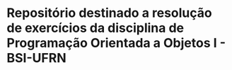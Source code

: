 #  Repositório destinado a resolução de exercícios da disciplina de Programação Orientada a Objetos I - BSI-UFRN
